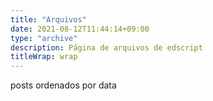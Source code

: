 ```yaml
---
title: "Arquivos"
date: 2021-08-12T11:44:14+09:00
type: "archive"
description: Página de arquivos de edscript
titleWrap: wrap
---
```


posts ordenados por data
